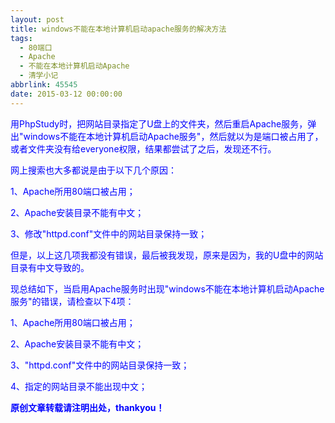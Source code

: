```yaml
---
layout: post
title: windows不能在本地计算机启动apache服务的解决方法
tags:
  - 80端口
  - Apache
  - 不能在本地计算机启动Apache
  - 清学小记
abbrlink: 45545
date: 2015-03-12 00:00:00
---
```


<!-- build time:Sat Jun 23 2018 12:05:15 GMT+0800 (中国标准时间) -->

<span style="color:#00f">用PhpStudy时，把网站目录指定了U盘上的文件夹，然后重启Apache服务，弹出"windows不能在本地计算机启动Apache服务"，然后就以为是端口被占用了，或者文件夹没有给everyone权限，结果都尝试了之后，发现还不行。</span>

<span style="color:#00f">网上搜索也大多都说是由于以下几个原因：</span>

<span style="color:#00f">1、Apache所用80端口被占用；</span>

<span style="color:#00f">2、Apache安装目录不能有中文；</span>

<span style="color:#00f">3、修改"httpd.conf"文件中的网站目录保持一致；</span>

<span style="color:#00f">但是，以上这几项我都没有错误，最后被我发现，原来是因为，我的U盘中的网站目录有中文导致的。</span>

<span style="color:#00f">现总结如下，当启用Apache服务时出现"windows不能在本地计算机启动Apache服务"的错误，请检查以下4项：</span>

<span style="color:#00f">1、Apache所用80端口被占用；</span>

<span style="color:#00f">2、Apache安装目录不能有中文；</span>

<span style="color:#00f">3、"httpd.conf"文件中的网站目录保持一致；</span>

<span style="color:#00f">4、指定的网站目录不能出现中文；</span>

**<span style="color:#00f">原创文章转载请注明出处，thankyou！</span>**
<!-- rebuild by neat -->